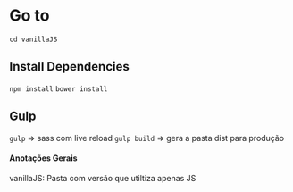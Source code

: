 # Go to
`cd vanillaJS`

## Install Dependencies
`npm install`
`bower install`

## Gulp
`gulp` => sass com live reload
`gulp build` => gera a pasta dist para produção


#### Anotações Gerais
vanillaJS: Pasta com versão que utiltiza apenas JS
